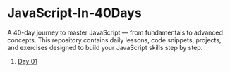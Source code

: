 # JavaScript-In-40Days

A 40-day journey to master JavaScript — from fundamentals to advanced concepts. This repository contains daily lessons, code snippets, projects, and exercises designed to build your JavaScript skills step by step.

1. [Day 01](Day01/)
